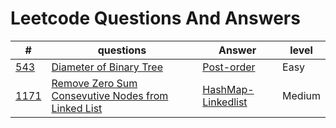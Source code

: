 # Leetcode Questions And Answers
| # | questions | Answer | level |
|---|-----------|--------|-------|
|[543](https://leetcode.com/problems/diameter-of-binary-tree/)|[Diameter of Binary Tree](python/543DiameterofBinaryTree/question.md)|[Post-order](python/543DiameterofBinaryTree/post_order.py)|Easy|
|[1171](https://leetcode.com/problems/remove-zero-sum-consecutive-nodes-from-linked-list/)|[Remove Zero Sum Consevutive Nodes from Linked List](python/1171RemoveZeroSumConsecutiveNodesfromLinkedList/question.md)|[HashMap-Linkedlist](python/1171RemoveZeroSumConsecutiveNodesfromLinkedList/hashmap_linkedlist_python.py)|Medium|

